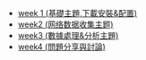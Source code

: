 - [week 1 (基礎主題,下載安裝&配置)](weeks\week1.md)
- [week2 (网络数据收集主题)](weeks\week2.md)
- [week3 (數據處理&分析主題)](weeks\week3.md)
- [week4 (問題分享與討論)](weeks\week4.md)
